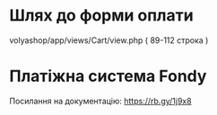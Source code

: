 # Шлях до форми оплати
volyashop/app/views/Cart/view.php ( 89-112 строка )
# Платіжна система Fondy
Посилання на документацію: https://rb.gy/1j9x8
